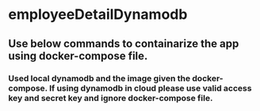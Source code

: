 # employeeDetailDynamodb

## Use below commands to containarize the app using docker-compose file.
### Used local dynamodb and the image given the docker-compose. If using dynamodb in cloud please use valid access key and secret key and ignore docker-compose file.
### <docker-compose build>
### <docker up>
